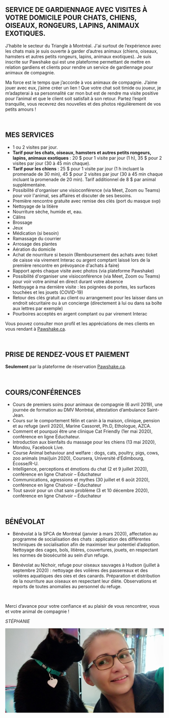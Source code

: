 
## SERVICE DE GARDIENNAGE AVEC VISITES À VOTRE DOMICILE POUR CHATS, CHIENS, OISEAUX, RONGEURS, LAPINS, ANIMAUX EXOTIQUES. 
J’habite le secteur du Triangle à Montréal. J'ai surtout de l’expérience avec les chats mais je suis ouverte à garder d’autres animaux (chiens, oiseaux, hamsters et autres petits rongeurs, lapins, animaux exotiques). 
Je suis inscrite sur Pawshake qui est une plateforme permettant de mettre en relation gardiens et clients pour rendre un service de gardiennage pour animaux de compagnie. 

Ma force est le temps que j’accorde à vos animaux de compagnie. J’aime jouer avec eux, j’aime créer un lien ! Que votre chat soit timide ou joueur, je m’adapterai à sa personnalité car mon but est de rendre ma visite positive pour l’animal et que le client soit satisfait à son retour. Partez l’esprit tranquille, vous recevrez des nouvelles et des photos régulièrement de vos petits amours !

&nbsp;

## MES SERVICES
* 1 ou 2 visites par jour. 
* **Tarif pour les chats, oiseaux, hamsters et autres petits rongeurs, lapins, animaux exotiques** : 20 $ pour 1 visite par jour (1 h), 35 $ pour 2 visites par jour (30 à 45 min chaque).
* **Tarif pour les chiens** : 25 $ pour 1 visite par jour (1 h incluant la promenade de 30 min), 45 $ pour 2 visites par jour (30 à 45 min chaque incluant la promenade de 20 min). Tarif additionnel de 8 $ par animal supplémentaire.
* Possibilité d'organiser une visioconférence (via Meet, Zoom ou Teams) pour voir l'animal, ses affaires et discuter de ses besoins.
* Première rencontre gratuite avec remise des clés (port du masque svp)
* Nettoyage de la litière
* Nourriture sèche, humide et, eau.
* Câlins
* Brossage
* Jeux
* Médication (si besoin)
* Ramassage du courrier
* Arrosage des plantes
* Aération du domicile
* Achat de nourriture si besoin (Remboursement des achats avec ticket de caisse via virement Interac ou argent comptant laissé lors de la première rencontre en prévoyance d'achats à faire)
* Rapport après chaque visite avec photos (via plateforme Pawshake)
* Possibilité d'organiser une visioconférence (via Meet, Zoom ou Teams) pour voir votre animal en direct durant votre absence
* Nettoyage à ma dernière visite : les poignées de portes, les surfaces touchées et les jouets (COVID-19)
* Retour des clés gratuit au client ou arrangement pour les laisser dans un endroit sécuritaire ou à un concierge (directement à lui ou dans sa boîte aux lettres par exemple)
* Pourboires acceptés en argent comptant ou par virement Interac

Vous pouvez consulter mon profil et les appréciations de mes clients en vous rendant à [Pawshake.ca](https://fr.pawshake.ca/garde-animaux/montreal-qc/chats-chiens-oiseaux-rongeurs-lapins-animaux-exotiques-3785857).

&nbsp;

## PRISE DE RENDEZ-VOUS ET PAIEMENT 
**Seulement** par la plateforme de réservation [Pawshake.ca](https://fr.pawshake.ca/garde-animaux/montreal-qc/chats-chiens-oiseaux-rongeurs-lapins-animaux-exotiques-3785857). 

&nbsp;

## COURS/CONFÉRENCES 
* Cours de premiers soins pour animaux de compagnie (6 avril 2019), une journée de formation au DMV Montréal, attestation d’ambulance Saint-Jean.
* Cours sur le comportement félin et canin à la maison, clinique, pension et au refuge (avril 2020), Marine Cassoret, Ph.D, Ethologue, AZCA.
* Comment et pourquoi être une clinique Cat Friendly (1er mai 2020), conférence en ligne Éduchateur.
* Introduction aux bienfaits du massage pour les chiens (13 mai 2020), Mondou, Facebook Live.
* Course Animal behaviour and welfare : dogs, cats, poultry, pigs, cows, zoo animals (mai/juin 2020), Coursera, Université d’Édimbourg, Écosse/R-U.
* Intelligence, perceptions et émotions du chat (2 et 9 juillet 2020), conférence en ligne Chatvoir – Éduchateur
* Communications, agressions et mythes (30 juillet et 6 août 2020), conférence en ligne Chatvoir – Éduchateur
* Tout savoir pour un chat sans problème (3 et 10 décembre 2020), conférence en ligne Chatvoir – Éduchateur

&nbsp;

## BÉNÉVOLAT
* Bénévolat à la SPCA de Montréal (janvier à mars 2020), affectation au programme de socialisation des chats : application des différentes techniques de socialisation afin de maximiser leur potentiel d’adoption. Nettoyage des cages, bols, litières, couvertures, jouets, en respectant les normes de biosécurité au sein d’un refuge.

* Bénévolat au Nichoir, refuge pour oiseaux sauvages à Hudson (juillet à septembre 2020) : nettoyage des volières des passereaux et des volières aquatiques des oies et des canards. Préparation et distribution de la nourriture aux oiseaux en respectant leur diète. Observations et reports de toutes anomalies au personnel du refuge.

&nbsp;

Merci d’avance pour votre confiance et au plaisir de vous rencontrer, vous et votre animal de compagnie !

*STÉPHANIE*

![Stéphanie](./assets/images/StephShadow.jpg "Stéphanie")
